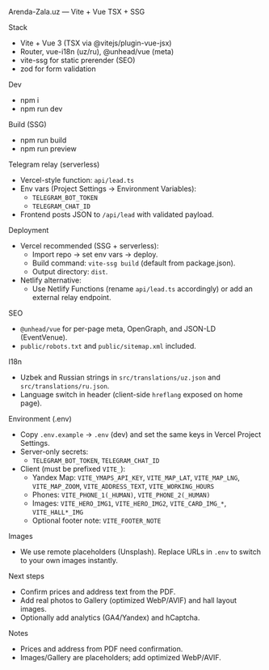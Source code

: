 Arenda-Zala.uz — Vite + Vue TSX + SSG

Stack
- Vite + Vue 3 (TSX via @vitejs/plugin-vue-jsx)
- Router, vue-i18n (uz/ru), @unhead/vue (meta)
- vite-ssg for static prerender (SEO)
- zod for form validation

Dev
- npm i
- npm run dev

Build (SSG)
- npm run build
- npm run preview

Telegram relay (serverless)
- Vercel-style function: `api/lead.ts`
- Env vars (Project Settings → Environment Variables):
  - `TELEGRAM_BOT_TOKEN`
  - `TELEGRAM_CHAT_ID`
- Frontend posts JSON to `/api/lead` with validated payload.

Deployment
- Vercel recommended (SSG + serverless):
  - Import repo → set env vars → deploy.
  - Build command: `vite-ssg build` (default from package.json).
  - Output directory: `dist`.
- Netlify alternative:
  - Use Netlify Functions (rename `api/lead.ts` accordingly) or add an external relay endpoint.

SEO
- `@unhead/vue` for per-page meta, OpenGraph, and JSON-LD (EventVenue).
- `public/robots.txt` and `public/sitemap.xml` included.

I18n
- Uzbek and Russian strings in `src/translations/uz.json` and `src/translations/ru.json`.
- Language switch in header (client-side `hreflang` exposed on home page).

Environment (.env)
- Copy `.env.example` → `.env` (dev) and set the same keys in Vercel Project Settings.
- Server-only secrets:
  - `TELEGRAM_BOT_TOKEN`, `TELEGRAM_CHAT_ID`
- Client (must be prefixed `VITE_`):
  - Yandex Map: `VITE_YMAPS_API_KEY`, `VITE_MAP_LAT`, `VITE_MAP_LNG`, `VITE_MAP_ZOOM`, `VITE_ADDRESS_TEXT`, `VITE_WORKING_HOURS`
  - Phones: `VITE_PHONE_1(_HUMAN)`, `VITE_PHONE_2(_HUMAN)`
  - Images: `VITE_HERO_IMG1`, `VITE_HERO_IMG2`, `VITE_CARD_IMG_*`, `VITE_HALL*_IMG`
  - Optional footer note: `VITE_FOOTER_NOTE`

Images
- We use remote placeholders (Unsplash). Replace URLs in `.env` to switch to your own images instantly.

Next steps
- Confirm prices and address text from the PDF.
- Add real photos to Gallery (optimized WebP/AVIF) and hall layout images.
- Optionally add analytics (GA4/Yandex) and hCaptcha.

Notes
- Prices and address from PDF need confirmation.
- Images/Gallery are placeholders; add optimized WebP/AVIF.
